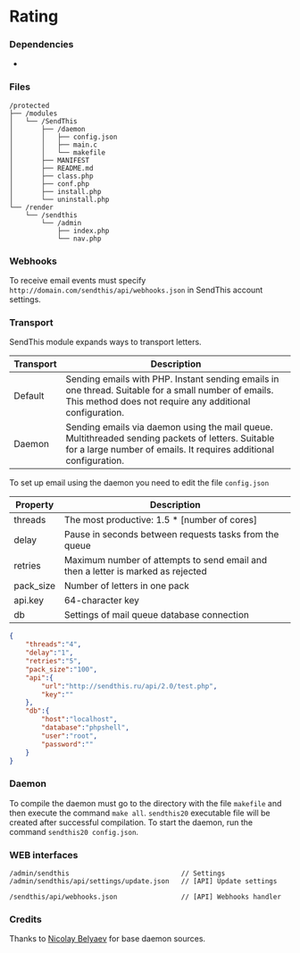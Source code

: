# Rating


### Dependencies
- []()

### Files
```
/protected
├── /modules
│   └── /SendThis
│       ├── /daemon
│       │   ├── config.json
│       │   ├── main.c
│       │   └── makefile
│       ├── MANIFEST
│       ├── README.md
│       ├── class.php
│       ├── conf.php
│       ├── install.php
│       └── uninstall.php
└── /render
    └── /sendthis
        └── /admin
            ├── index.php
            └── nav.php
```

### Webhooks
To receive email events must specify `http://domain.com/sendthis/api/webhooks.json` 
in SendThis account settings.

### Transport
SendThis module expands ways to transport letters.

| Transport | Description                                                                                                                                                            |
|-----------|------------------------------------------------------------------------------------------------------------------------------------------------------------------------|
| Default   | Sending emails with PHP. Instant sending emails in one thread. Suitable for a small number of emails. This method does not require any additional configuration.       |
| Daemon    | Sending emails via daemon using the mail queue. Multithreaded sending packets of letters. Suitable for a large number of emails. It requires additional configuration. |

To set up email using the daemon you need to edit the file `config.json`

| Property  | Description                                                                      |
|-----------|----------------------------------------------------------------------------------|
| threads   | The most productive: 1.5 * [number of cores]                                     |
| delay     | Pause in seconds between requests tasks from the queue                           |
| retries   | Maximum number of attempts to send email and then a letter is marked as rejected |
| pack_size | Number of letters in one pack                                                    |
| api.key   | 64-character key                                                                 |
| db        | Settings of mail queue database connection                                       |

```json
{
	"threads":"4",     
	"delay":"1",        
	"retries":"5",
	"pack_size":"100",
	"api":{
		"url":"http://sendthis.ru/api/2.0/test.php",
		"key":""
	},
	"db":{
		"host":"localhost",
		"database":"phpshell",
		"user":"root",
		"password":""
	}
}
```

### Daemon
To compile the daemon must go to the directory with the file `makefile` and then 
execute the command `make all`. `sendthis20` executable file will be created 
after successful compilation. To start the daemon, run the command 
`sendthis20 config.json`.

### WEB interfaces
```
/admin/sendthis                            // Settings
/admin/sendthis/api/settings/update.json   // [API] Update settings

/sendthis/api/webhooks.json                // [API] Webhooks handler
```

### Credits
Thanks to [Nicolay Belyaev](mailto:bl0ckzer01@gmail.com) for base daemon sources.